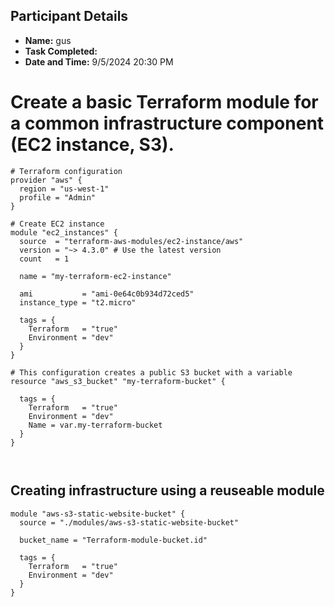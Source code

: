 ## Participant Details
- **Name:** gus
- **Task Completed:** 
- **Date and Time:** 9/5/2024 20:30 PM

 
# Create a basic Terraform module for a common infrastructure component (EC2 instance, S3).
```hcl
# Terraform configuration
provider "aws" {
  region = "us-west-1"
  profile = "Admin"
}

# Create EC2 instance
module "ec2_instances" {
  source  = "terraform-aws-modules/ec2-instance/aws"
  version = "~> 4.3.0" # Use the latest version
  count   = 1

  name = "my-terraform-ec2-instance"

  ami           = "ami-0e64c0b934d72ced5"
  instance_type = "t2.micro"

  tags = {
    Terraform   = "true"
    Environment = "dev"
  }
}

# This configuration creates a public S3 bucket with a variable
resource "aws_s3_bucket" "my-terraform-bucket" {
  
  tags = {
    Terraform   = "true"
    Environment = "dev"
    Name = var.my-terraform-bucket
  }
}



```

## Creating infrastructure using a reuseable module

```hcl
module "aws-s3-static-website-bucket" {
  source = "./modules/aws-s3-static-website-bucket"

  bucket_name = "Terraform-module-bucket.id"

  tags = {
    Terraform   = "true"
    Environment = "dev"
  }
}
```
